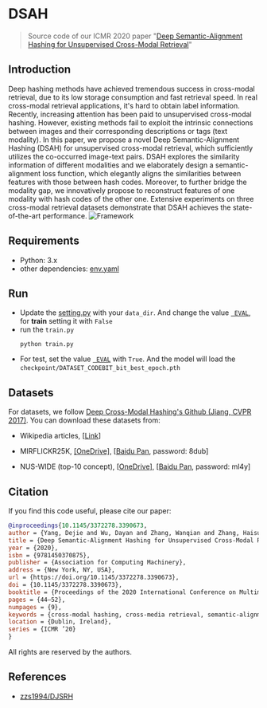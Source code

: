 # DSAH
> Source code of our ICMR 2020 paper "[Deep Semantic-Alignment Hashing for Unsupervised Cross-Modal Retrieval](https://dl.acm.org/doi/abs/10.1145/3372278.3390673)"

## Introduction

Deep hashing methods have achieved tremendous success in cross-modal retrieval, due to its low storage consumption and fast retrieval speed. In real cross-modal retrieval applications, it's hard to obtain label information. Recently, increasing attention has been paid to unsupervised cross-modal hashing. However, existing methods fail to exploit the intrinsic connections between images and their corresponding descriptions or tags (text modality). In this paper, we propose a novel Deep Semantic-Alignment Hashing (DSAH) for unsupervised cross-modal retrieval, which sufficiently utilizes the co-occurred image-text pairs. DSAH explores the similarity information of different modalities and we elaborately design a semantic-alignment loss function, which elegantly aligns the similarities between features with those between hash codes. Moreover, to further bridge the modality gap, we innovatively propose to reconstruct features of one modality with hash codes of the other one. Extensive experiments on three cross-modal retrieval datasets demonstrate that DSAH achieves the state-of-the-art performance.
![Framework](https://github.com/idejie/pics/raw/master/WX20200627-190524.png)
## Requirements
- Python: 3.x
- other dependencies: [env.yaml](https://github.com/idejie/DSAH/blob/master/env.yaml)
## Run
- Update the [setting.py](https://github.com/idejie/DSAH/blob/master/settings.py) with your `data_dir`. And change the value [` EVAL`](https://github.com/idejie/DSAH/blob/be1f3edba30015b164bc41994067a71273cbeb30/settings.py#L6), for **train** setting it with `False`
- run the `train.py`
  ```shell
  python train.py
  ```
 - For test, set the value [` EVAL`](https://github.com/idejie/DSAH/blob/be1f3edba30015b164bc41994067a71273cbeb30/settings.py#L6)  with `True`. And the model will load the `checkpoint/DATASET_CODEBIT_bit_best_epoch.pth`
## Datasets
For datasets, we follow [Deep Cross-Modal Hashing's Github (Jiang, CVPR 2017)](https://github.com/jiangqy/DCMH-CVPR2017/tree/master/DCMH_matlab/DCMH_matlab). You can download these datasets from:

- Wikipedia articles, [[Link](http://www.svcl.ucsd.edu/projects/crossmodal/)]

- MIRFLICKR25K, [[OneDrive]](https://pkueducn-my.sharepoint.com/:f:/g/personal/zszhong_pku_edu_cn/EpLD8yNN2lhIpBgQ7Kl8LKABzM68icvJJahchO7pYNPV1g?e=IYoeqn), [[Baidu Pan](https://pan.baidu.com/s/1o5jSliFjAezBavyBOiJxew), password: 8dub]

- NUS-WIDE (top-10 concept), [[OneDrive](https://pkueducn-my.sharepoint.com/:f:/g/personal/zszhong_pku_edu_cn/EoPpgpDlPR1OqK-ywrrYiN0By6fdnBvY4YoyaBV5i5IvFQ?e=kja8Kj)], [[Baidu Pan](https://pan.baidu.com/s/1GFljcAtWDQFDVhgx6Jv_nQ), password: ml4y]
## Citation
If you find this code useful, please cite our paper:
```bibtex
@inproceedings{10.1145/3372278.3390673,
author = {Yang, Dejie and Wu, Dayan and Zhang, Wanqian and Zhang, Haisu and Li, Bo and Wang, Weiping},
title = {Deep Semantic-Alignment Hashing for Unsupervised Cross-Modal Retrieval},
year = {2020},
isbn = {9781450370875},
publisher = {Association for Computing Machinery},
address = {New York, NY, USA},
url = {https://doi.org/10.1145/3372278.3390673},
doi = {10.1145/3372278.3390673},
booktitle = {Proceedings of the 2020 International Conference on Multimedia Retrieval},
pages = {44–52},
numpages = {9},
keywords = {cross-modal hashing, cross-media retrieval, semantic-alignment},
location = {Dublin, Ireland},
series = {ICMR ’20}
}
```
All rights are reserved by the authors.
## References
- [zzs1994/DJSRH](https://github.com/zzs1994/DJSRH)
